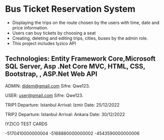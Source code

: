 # Bus Ticket Reservation System

- Displaying the trips on the route chosen by the users with time, date and price information.
- Users can buy tickets by choosing a seat
- Creating, deleting and editing trips, cities, buses by the admin role.
- This project includes Iyzico API

## **Technologies:** Entity Framework Core,Microsoft SQL Server, Asp .Net Core MVC, HTML, CSS, Bootstrap, , ASP.Net Web API

ADMIN: didem@gmail.com
Sifre: Qwe123.

USER: user@gmail.com
Sifre: Qwe123.

TRIP1
Departure: Istanbul
Arrival: Izmir
Date: 25/12/2022


TRIP2
Departure: Istanbul
Arrival: Ankara
Date: 30/12/2022

IYZICO TEST CARDS

-5170410000000004
-5168880000000002
-4543590000000006
